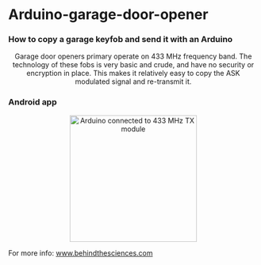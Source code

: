 # Arduino-garage-door-opener
### How to copy a garage keyfob and send it with an Arduino
<p align="center">
  Garage door openers primary operate on 433 MHz frequency band. The technology of these fobs is very basic and crude, and have no security or encryption in place. This makes it relatively easy to copy the ASK modulated signal and re-transmit it. 
</p>

### Android app
<p align="center">
  <img src="Bluetooth_Control_Pi_GPIO.png" width="256" title="Arduino connected to 433 MHz TX module">
</p>


For more info: www.behindthesciences.com

